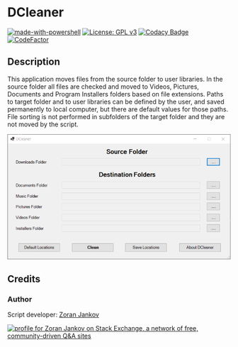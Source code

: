 # DCleaner

[![made-with-powershell](https://img.shields.io/badge/PowerShell-1f425f?logo=Powershell)](https://microsoft.com/PowerShell)
[![License: GPL v3](https://img.shields.io/badge/License-GPLv3-blue.svg)](https://www.gnu.org/licenses/gpl-3.0)
[![Codacy Badge](https://app.codacy.com/project/badge/Grade/37f65681225b42fcb9811a2ef8bde77f)](https://www.codacy.com/gh/Zoran-Jankov/File-Sorter/dashboard?utm_source=github.com&amp;utm_medium=referral&amp;utm_content=Zoran-Jankov/File-Sorter&amp;utm_campaign=Badge_Grade)
[![CodeFactor](https://www.codefactor.io/repository/github/zoran-jankov/file-sorter/badge)](https://www.codefactor.io/repository/github/zoran-jankov/file-sorter)

## Description

This application moves files from the source folder to user libraries. In the source folder all files are checked and moved to Videos, Pictures, Documents and Program Installers folders based on file extensions. Paths to target folder and to user libraries can be defined by the user, and saved permanently to local computer, but there are default values for those paths. File sorting is not performed in subfolders of the target folder and they are not moved by the script.

![Application](https://github.com/Zoran-Jankov/DCleaner/blob/master/DCleaner.png)

## Credits

### Author

Script developer:  [Zoran Jankov](https://www.linkedin.com/in/zoran-jankov-b1054b196/)

<a href="https://stackexchange.com/users/12947676/zoran-jankov"><img src="https://stackexchange.com/users/flair/12947676.png" width="208" height="58" alt="profile for Zoran Jankov on Stack Exchange, a network of free, community-driven Q&amp;A sites" title="profile for Zoran Jankov on Stack Exchange, a network of free, community-driven Q&amp;A sites" /></a>